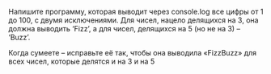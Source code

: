Напишите программу, которая выводит через console.log все цифры от 1 до
100, с двумя исключениями. Для чисел, нацело делящихся на 3, она должна
выводить ‘Fizz’, а для чисел, делящихся на 5 (но не на 3) – ‘Buzz’.


Когда сумеете – исправьте её так, чтобы она выводила «FizzBuzz» для всех
чисел, которые делятся и на 3 и на 5